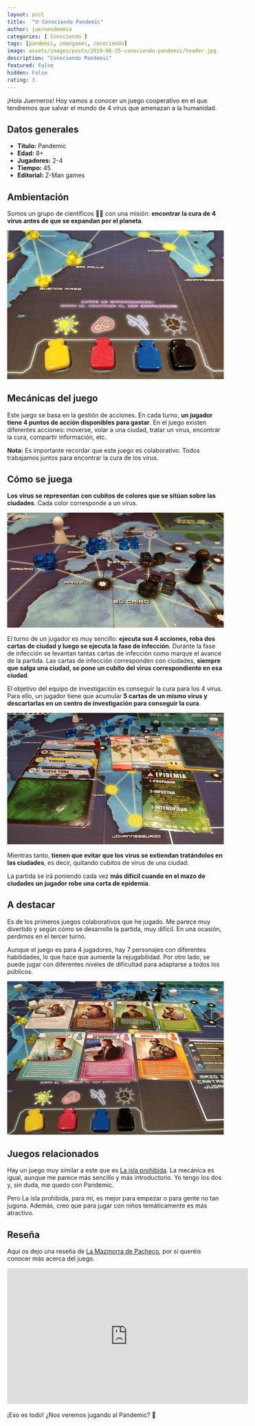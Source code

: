```yaml
---
layout: post
title:  "🤓 Conociendo Pandemic"
author: juernesdemesa
categories: [ Conociendo ]
tags: [pandemic, zmangames, conociendo]
image: assets/images/posts/2019-06-25-conociendo-pandemic/header.jpg
description: "Conociendo Pandemic"
featured: False
hidden: False
rating: 3
---
```


¡Hola Juerneros! Hoy vamos a conocer un juego cooperativo en el que tendremos que salvar el mundo de 4 virus que amenazan a la humanidad.

## Datos generales

* **Título:** Pandemic
* **Edad:** 8+
* **Jugadores:** 2-4
* **Tiempo:** 45
* **Editorial:** Z-Man games

## Ambientación

Somos un grupo de científicos 👩‍🔬 con una misión: **encontrar la cura de 4 virus antes de que se expandan por el planeta**.

![Virus](/assets/images/posts/2019-06-25-conociendo-pandemic/virus.jpg)


## Mecánicas del juego

Este juego se basa en la gestión de acciones. En cada turno, **un jugador tiene 4 puntos de acción disponibles para gastar**. En el juego existen diferentes acciones: moverse, volar a una ciudad, tratar un virus, encontrar la cura, compartir información, etc.

**Nota:** Es importante recordar que este juego es colaborativo. Todos trabajamos juntos para encontrar la cura de los virus.

## Cómo se juega

**Los virus se representan con cubitos de colores que se sitúan sobre las ciudades**. Cada color corresponde a un virus.

![Tablero](/assets/images/posts/2019-06-25-conociendo-pandemic/header.jpg)

El turno de un jugador es muy sencillo: **ejecuta sus 4 acciones, roba dos cartas de ciudad y luego se ejecuta la fase de infección**. Durante la fase de infección se levantan tantas cartas de infección como marque el avance de la partida. Las cartas de infección corresponden con ciudades, **siempre que salga una ciudad, se pone un cubito del virus correspondiente en esa ciudad**.

El objetivo del equipo de investigación es conseguir la cura para los 4 virus. Para ello, un jugador tiene que acumular **5 cartas de un mismo virus y descartarlas en un centro de investigación para conseguir la cura**. 

![Virus](/assets/images/posts/2019-06-25-conociendo-pandemic/cards.jpg)

Mientras tanto, **tienen que evitar que los virus se extiendan tratándolos en las ciudades**, es decir, quitando cubitos de virus de una ciudad.

La partida se irá poniendo cada vez **más difícil cuando en el mazo de ciudades un jugador robe una carta de epidemia**. 

## A destacar

Es de los primeros juegos colaborativos que he jugado. Me parece muy divertido y según cómo se desarrolle la partida, muy difícil. En una ocasión, perdimos en el tercer turno.

Aunque el juego es para 4 jugadores, hay 7 personajes con diferentes habilidades, lo que hace que aumente la rejugabilidad. Por otro lado, se puede jugar con diferentes niveles de dificultad para adaptarse a todos los públicos.

![Personajes](/assets/images/posts/2019-06-25-conociendo-pandemic/players.jpg)

## Juegos relacionados

Hay un juego muy similar a este que es [La isla prohibida](https://boardgamegeek.com/boardgame/65244/forbidden-island). La mecánica es igual, aunque me parece más sencillo y más introductorio. Yo tengo los dos y, sin duda, me quedo con Pandemic. 

Pero La isla prohibida, para mí, es mejor para empezar o para gente no tan jugona. Además, creo que para jugar con niños temáticamente es más atractivo.

## Reseña

Aquí os dejo una reseña de [La Mazmorra de Pacheco](https://www.youtube.com/user/LaMazmorradePacheco), por si queréis conocer más acerca del juego.

<iframe width="560" height="315" src="https://www.youtube.com/embed/5QZz45Uc_Uc" frameborder="0" allow="accelerometer; autoplay; encrypted-media; gyroscope; picture-in-picture" allowfullscreen></iframe>

¡Eso es todo! ¿Nos veremos jugando al Pandemic? 👀
